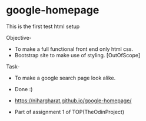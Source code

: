 # google-homepage
This is the first test html setup

Objective-
- To make a full functional front end only html css.
- Bootstrap site to make use of styling. [OutOfScope]

Task-
- To make a google search page look alike.

- Done :)
- https://nihargharat.github.io/google-homepage/

- Part of assignment 1 of TOP(TheOdinProject)
